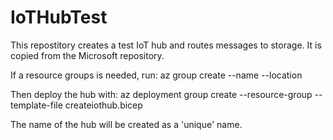 # IoTHubTest

This repostitory creates a test IoT hub and routes messages to storage. It is copied from the Microsoft repository.

If a resource groups is needed, run:
    az group create --name <resourcegroupname> --location <location>
  
Then deploy the hub with:
    az deployment group create --resource-group <resourcegroupname> --template-file createiothub.bicep
  
The name of the hub will be created as a 'unique' name.
  

  

